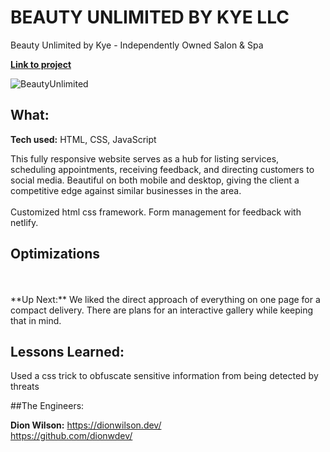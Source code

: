 # BEAUTY UNLIMITED BY KYE LLC
Beauty Unlimited by Kye - Independently Owned Salon & Spa

[**Link to project** ](https://kyedemo.netlify.app/)

![BeautyUnlimited](/docs/2.png)

## What:

**Tech used:** HTML, CSS, JavaScript

This fully responsive website serves as a hub for listing services, scheduling appointments, receiving feedback, and directing customers to social media. Beautiful on both mobile and desktop, giving the client a competitive edge against similar businesses in the area.
</br>
</br>
Customized html css framework. Form management for feedback with netlify.

## Optimizations

</br>
</br>
**Up Next:** We liked the direct approach of everything on one page for a compact delivery. There are plans for an interactive gallery while keeping that in mind.

## Lessons Learned:
Used a css trick to obfuscate sensitive information from being detected by threats

##The Engineers:

**Dion Wilson:** 
https://dionwilson.dev/
</br>
https://github.com/dionwdev/


